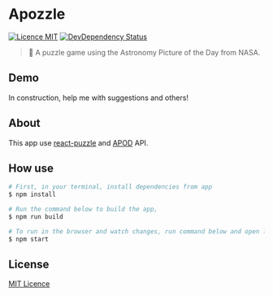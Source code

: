 # Apozzle

[![Licence MIT](https://img.shields.io/badge/licence-MIT-blue.svg)](https://github.com/guuibayer/apozzle/blob/master/LICENSE.md)
[![DevDependency Status](https://david-dm.org/guuibayer/apozzle/dev-status.svg)](https://david-dm.org/guuibayer/apozzle#info=devDependencies)

> :rocket: A puzzle game using the Astronomy Picture of the Day from NASA.

## Demo
In construction, help me with suggestions and others!

## About
This app use [react-puzzle](https://www.npmjs.com/package/react-puzzle) and [APOD](https://api.nasa.gov/api.html#apod) API.

## How use
```bash
# First, in your terminal, install dependencies from app
$ npm install

# Run the command below to build the app,
$ npm run build

# To run in the browser and watch changes, run command below and open localhost:3000
$ npm start
```

## License
[MIT Licence](https://github.com/guuibayer/apozzle/blob/master/LICENSE.md)
